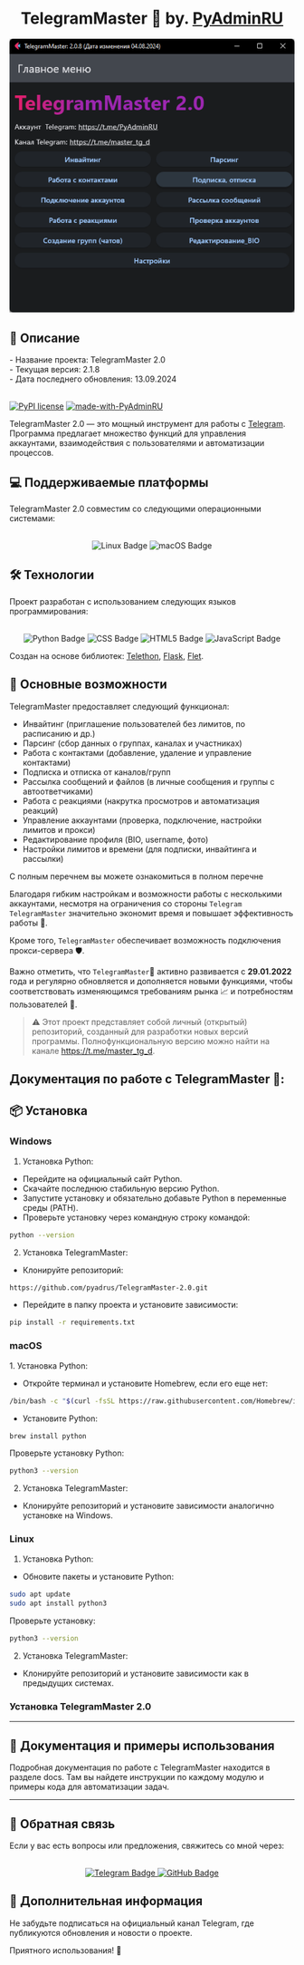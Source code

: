 <h1 align="center">TelegramMaster 🚀 by. <a href="https://t.me/PyAdminRU" target="_blank">PyAdminRU</a></h1>

![alt text](docs/static/images/TelegramMaster_2.png "TelegramMaster_2")

<h2>📖 Описание</h2>
- Название проекта: TelegramMaster 2.0<br>
- Текущая версия: 2.1.8<br>
- Дата последнего обновления: 13.09.2024<br><br>

[![PyPI license](https://img.shields.io/pypi/l/ansicolortags.svg)](https://pypi.python.org/pypi/ansicolortags/)
[![made-with-PyAdminRU](https://img.shields.io/badge/Made%20with-PyAdminRU-1f425f.svg)](https://t.me/PyAdminRU)

TelegramMaster 2.0 — это мощный инструмент для работы с <a href="https://telegram.org/">Telegram</a>. Программа 
предлагает множество функций для управления аккаунтами, взаимодействия с пользователями и автоматизации процессов.

<h2>💻 Поддерживаемые платформы</h2>
TelegramMaster 2.0 совместим со следующими операционными системами:<br><br>

<p align="center">
  <img src="https://img.shields.io/badge/Linux-FCC624?style=for-the-badge&logo=linux&logoColor=black" alt="Linux Badge">
  <img src="https://img.shields.io/badge/mac%20os-000000?style=for-the-badge&logo=apple&logoColor=white" alt="macOS Badge">
</p>

<h2>🛠️ Технологии</h2>
Проект разработан с использованием следующих языков программирования:<br><br>

<p align="center">
  <img src="https://img.shields.io/badge/Python-14354C?style=for-the-badge&logo=python&logoColor=white" alt="Python Badge">
  <img src="https://img.shields.io/badge/CSS-239120?&style=for-the-badge&logo=css3&logoColor=white" alt="CSS Badge">
  <img src="https://img.shields.io/badge/HTML5-E34F26?style=for-the-badge&logo=html5&logoColor=white" alt="HTML5 Badge">
  <img src="https://img.shields.io/badge/JavaScript-F7DF1E?style=for-the-badge&logo=JavaScript&logoColor=white" alt="JavaScript Badge">
</p>

Cоздан на основе библиотек: [Telethon](https://github.com/LonamiWebs/Telethon), [Flask](https://flask.palletsprojects.com/en/3.0.x/), [Flet](https://github.com/flet-dev/flet).

<h2>🚀 Основные возможности</h2>

TelegramMaster предоставляет следующий функционал:

* Инвайтинг (приглашение пользователей без лимитов, по расписанию и др.)
* Парсинг (сбор данных о группах, каналах и участниках)
* Работа с контактами (добавление, удаление и управление контактами)
* Подписка и отписка от каналов/групп
* Рассылка сообщений и файлов (в личные сообщения и группы с автоответчиками)
* Работа с реакциями (накрутка просмотров и автоматизация реакций)
* Управление аккаунтами (проверка, подключение, настройки лимитов и прокси)
* Редактирование профиля (BIO, username, фото)
* Настройки лимитов и времени (для подписки, инвайтинга и рассылки)

C полным перечнем вы можете ознакомиться в полном перечне 

Благодаря гибким настройкам и возможности работы с несколькими 
аккаунтами, несмотря на ограничения со стороны <code>Telegram</code> <code>TelegramMaster</code> значительно экономит 
время и повышает эффективность работы 💼. 

Кроме того, <code>TelegramMaster</code> обеспечивает возможность подключения 
прокси-сервера 🛡️. 

Важно отметить, что <code>TelegramMaster</code>🚀 активно развивается с <b>29.01.2022</b> года и регулярно обновляется и дополняется новыми 
функциями, чтобы соответствовать изменяющимся требованиям рынка 📈 и потребностям пользователей 🤝.

> ⚠️ Этот проект представляет собой личный (открытый) репозиторий, созданный для разработки новых версий программы. Полнофункциональную
> версию можно найти на канале https://t.me/master_tg_d.

<h2>Документация по работе с TelegramMaster 🚀:</h2>

<h2>📦 Установка</h2>

<h3>Windows</h3>

1. Установка Python:

* Перейдите на официальный сайт Python.
* Скачайте последнюю стабильную версию Python.
* Запустите установку и обязательно добавьте Python в переменные среды (PATH).
* Проверьте установку через командную строку командой:

```sh
python --version
```

2. Установка TelegramMaster:

* Клонируйте репозиторий:
```sh
https://github.com/pyadrus/TelegramMaster-2.0.git
```
- Перейдите в папку проекта и установите зависимости:
```sh
pip install -r requirements.txt
```

<h3>macOS</h3>
1. Установка Python:

* Откройте терминал и установите Homebrew, если его еще нет:
```sh
/bin/bash -c "$(curl -fsSL https://raw.githubusercontent.com/Homebrew/install/HEAD/install.sh)"
```

- Установите Python:

```sh
brew install python
```

Проверьте установку Python:

```sh
python3 --version
```

2. Установка TelegramMaster:

- Клонируйте репозиторий и установите зависимости аналогично установке на Windows.

<h3>Linux</h3>

1. Установка Python:

- Обновите пакеты и установите Python:

```sh
sudo apt update
sudo apt install python3
```

Проверьте установку:

```sh
python3 --version

```

2. Установка TelegramMaster:

- Клонируйте репозиторий и установите зависимости как в предыдущих системах.

<h3>Установка TelegramMaster 2.0</h3>

<hr align="center"/>

<h2>🔧 Документация и примеры использования</h2>
Подробная документация по работе с TelegramMaster находится в разделе docs. Там вы найдете инструкции по каждому модулю и примеры кода для автоматизации задач.

<hr align="center"/>

<h2>💬 Обратная связь</h2>
Если у вас есть вопросы или предложения, свяжитесь со мной через:<br><br>

<p align="center">
  <a href="https://t.me/PyAdminRU">
    <img src="https://img.shields.io/badge/Telegram-2CA5E0?style=for-the-badge&logo=telegram&logoColor=white" alt="Telegram Badge">
  </a>
  <a href="https://github.com/pyadrus">
    <img src="https://img.shields.io/badge/GitHub-100000?style=for-the-badge&logo=github&logoColor=white" alt="GitHub Badge">
  </a>
</p>

<h2>📢 Дополнительная информация</h2>

Не забудьте подписаться на официальный канал Telegram, где публикуются обновления и новости о проекте.

Приятного использования! 🚀
